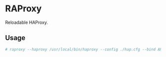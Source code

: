 # RAProxy

Reloadable HAProxy.

## Usage

```bash
# raproxy --haproxy /usr/local/bin/haproxy --config ./hap.cfg --bind APP_FD1=0.0.0.0:80@1000
```